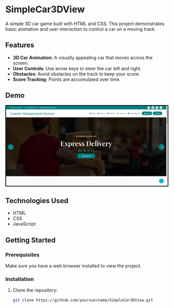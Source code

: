 # SimpleCar3DView

A simple 3D car game built with HTML and CSS. This project demonstrates basic animation and user interaction to control a car on a moving track.

## Features

- **3D Car Animation**: A visually appealing car that moves across the screen.
- **User Controls**: Use arrow keys to steer the car left and right.
- **Obstacles**: Avoid obstacles on the track to keep your score.
- **Score Tracking**: Points are accumulated over time.

## Demo

<div align="center">
    <img src="https://github.com/asadali756/COURIER-SERVICES-MANAGEMENT/blob/master/courier%20projects.JPG" alt="Courier Management System" style="border: 2px solid #000;"/>
</div>

## Technologies Used

- HTML
- CSS
- JavaScript

## Getting Started

### Prerequisites

Make sure you have a web browser installed to view the project.

### Installation

1. Clone the repository:
   ```bash
   git clone https://github.com/yourusername/SimpleCar3DView.git

